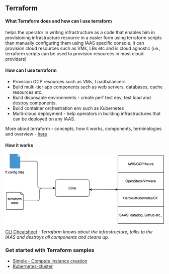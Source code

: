 ## Terraform

#### What Terraform does and how can I use terraform
helps the operator in writing infrastructure as a code that enables him in provisioning infrastructure resource in a easier form using terraform scripts than manually configuring them using IAAS specific console. 
It can provision cloud resources such as VMs, LBs etc and is cloud agnostic (i.e., terraform scripts can be used to provision resources in most cloud providers)

#### How can I use terraform
- Provision GCP resources such as VMs, Loadbalancers 
- Build multi-tier app components such as web servers, databases, cache resources etc., 
- Build disposable environments - create perf test env, test load and destroy components.
- Build container orchestration env such as Kubernetes
- Multi-cloud deployment - help operators in building infrastructures that can be deployed on any IAAS.

More about terraform - concepts, how it works, components, terminologies and overview - [here](overview/readme.sh)

#### How it works
<img src="images/Terraform-Overview.png"></img>

[CLI Cheatsheet](CLI/readme.md)
 : 
_Terraform knows about the infrastructure, talks to the IAAS and destroys all components and cleans up._    


### Get started with Terraform samples
* [Simple - Compute instance creation](samples/basics/readme.md)
* [Kubernetes-cluster](samples/gke/readme.md) 





